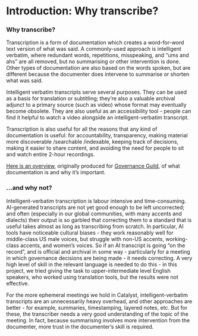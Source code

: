 # Introduction: Why transcribe?

### Why transcribe?

Transcription is a form of documentation which creates a word-for-word text version of what was said. A commonly-used approach is intelligent verbatim, where redundant words, repetitions, misspeaking, and “ums and ahs” are all removed, but no summarising or other intervention is done. Other types of documentation are also based on the words spoken, but are different because the documenter does intervene to summarise or shorten what was said.

Intelligent verbatim transcripts serve several purposes. They can be used as a basis for translation or subtitling; they’re also a valuable  archival adjunct to a primary source (such as video) whose format may eventually become obsolete. They are also useful as an accessibility tool - people can find it helpful to watch a video alongside an intelligent-verbatim transcript.

Transcription is also useful for all the reasons that any kind of documentation is useful: for accountability, transparency, making material more discoverable /searchable /indexable, keeping track of decisions, making it easier to share content, and avoiding the need for people to sit and watch entire 2-hour recordings.

[Here is an overview](https://docs.google.com/document/d/1UQCB8RQHdHhq7xvWQX3xIZVBtd8PKL0IlEaurxhIy6c/edit?usp=sharing), originally produced for [Governance Guild](https://catalyst-swarm.gitbook.io/governance-guild/), of what documentation is and why it’s important.

### ...and why not?

Intelligent-verbatim transcription is labour intensive and time-consuming. AI-generated transcripts are not yet good enough to be left uncorrected; and often (especially in our global communities, with many accents and dialects) their output is so garbled that correcting them to a standard that is useful takes almost as long as transcribing from scratch. In particular, AI tools have noticeable cultural biases - they work reasonably well for middle-class US male voices, but struggle with non-US accents, working-class accents, and women’s voices. So if an AI transcript is going “on the record”, and is official and archival in some way - particularly for a meeting in which governance decisions are being made - it needs correcting. A very high level of skill in the relevant language is needed to do this - in this project, we tried giving the task to upper-intermediate level English speakers, who worked using translation tools, but the results were not effective.&#x20;

For the more ephemeral meetings we hold in Catalyst, intelligent-verbatim transcripts are an unnecessarily heavy overhead, and other approaches are better - for example, summaries, timestamping, layered notes, etc. But for these, the transcriber needs a very good understanding of the topic of the meeting. In fact, because  summarising involves more intervention from the documenter, more trust in the documenter’s skill is required.
